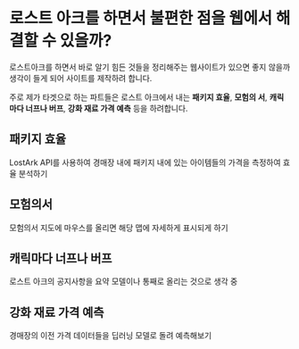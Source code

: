 # 로스트 아크를 하면서 불편한 점을 웹에서 해결할 수 있을까?

로스트아크를 하면서 바로 알기 힘든 것들을 정리해주는 웹사이트가 있으면 좋지 않을까 생각이 들게 되어 사이트를 제작하려 합니다.

주로 제가 타겟으로 하는 파트들은 로스트 아크에서 내는 **패키지 효율**, **모험의 서**, **캐릭마다 너프나 버프**, **강화 재료 가격 예측** 등을 하려합니다.

## 패키지 효율

LostArk API를 사용하여 경매장 내에 패키지 내에 있는 아이템들의 가격을 측정하여 효율 분석하기

## 모험의서

모험의서 지도에 마우스를 올리면 해당 맵에 자세하게 표시되게 하기

## 캐릭마다 너프나 버프

로스트 아크의 공지사항을 요약 모델이나 통째로 올리는 것으로 생각 중

## 강화 재료 가격 예측

경매장의 이전 가격 데이터들을 딥러닝 모델로 돌려 예측해보기
